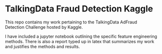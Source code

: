 # TalkingData Fraud Detection Kaggle

This repo contains my work pertaining to the TalkingData AdFraud Detection Challenge hosted by Kaggle.

I have included a jupyter notebook outlining the specific feature engineering methods. There is also a report typed up in latex that summarizes my work and justifies the methods and results.
